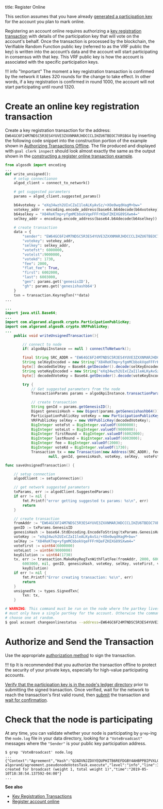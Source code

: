 title: Register Online

This section assumes that you have already [generated a participation key](generate_keys.md) for the account you plan to mark online. 

Registering an account online requires authorizing a [key registration transaction](/get-details/transactions/index.md#key-registration-transaction) with details of the participation key that will vote on the account's behalf. Once the transaction is processed by the blockchain, the Verifiable Random Function public key (referred to as the VRF public the key) is written into the account’s data and the account will start participating in consensus with that key. This VRF public key is how the account is associated with the specific participation keys.

!!! info "Important"
	The moment a key registration transaction is confirmed by the network it takes 320 rounds for the change to take effect. In other words, if a key registration is confirmed in round 1000, the account will not start participating until round 1320.

# Create an online key registration transaction

Create a key registration transaction for the address: `EW64GC6F24M7NDSC5R3ES4YUVE3ZXXNMARJHDCCCLIHZU6TBEOC7XRSBG4` by inserting the following code snippet into the construction portion of the example shown in [Authorizing Transactions Offline](/get-details/transactions/offline_transactions.md#unsigned-transaction-file-operations). The file produced and displayed with `goal clerk inspect` should look almost exactly the same as the output shown in the [constructing a register online transaction example](/get-details/transactions/index.md#register-account-online). 


```python tab="Python"
from algosdk import encoding
...
def write_unsigned():
	# setup connectionon
    algod_client = connect_to_network()

    # get suggested parameters
    params = algod_client.suggested_params()

    b64votekey = "eXq34wzh2UIxCZaI1leALKyAvSz/+XOe0wqdHagM+bw="
    votekey_addr = encoding.encode_address(base64.b64decode(b64votekey))
    b64selkey = "X84ReKTmp+yfgmMCbbokVqeFFFrKQeFZKEXG89SXwm4="
    selkey_addr = encoding.encode_address(base64.b64decode(b64selkey))

    # create transaction
    data = {
        "sender": "EW64GC6F24M7NDSC5R3ES4YUVE3ZXXNMARJHDCCCLIHZU6TBEOC7XRSBG4",
        "votekey": votekey_addr,
        "selkey": selkey_addr,
        "votefst": 6000000,
        "votelst":9000000,
        "votekd": 1730,
        "fee": 2000,
        "flat_fee": True,
        "first": 6002000,
        "last": 6003000,
        "gen": params.get('genesisID'),
        "gh": params.get('genesishashb64')
    }
    txn = transaction.KeyregTxn(**data)
...
```

```java tab="Java"
...
import java.util.Base64;
...
import com.algorand.algosdk.crypto.ParticipationPublicKey;
import com.algorand.algosdk.crypto.VRFPublicKey;
...
    public void writeUnsignedTransaction(){

        // connect to node
        if( algodApiInstance == null ) connectToNetwork();

        final String SRC_ADDR = "EW64GC6F24M7NDSC5R3ES4YUVE3ZXXNMARJHDCCCLIHZU6TBEOC7XRSBG4";
        String selKeyEncoded = new String("X84ReKTmp+yfgmMCbbokVqeFFFrKQeFZKEXG89SXwm4=");
        byte[] decodedSelKey = Base64.getDecoder().decode(selKeyEncoded);
        String voteKeyEncoded = new String("eXq34wzh2UIxCZaI1leALKyAvSz/+XOe0wqdHagM+bw=");
        byte[] decodedVoteKey = Base64.getDecoder().decode(voteKeyEncoded);

        try {
            // Get suggested parameters from the node
            TransactionParams params = algodApiInstance.transactionParams();

            // create transaction
            String genId = params.getGenesisID();
            Digest genesisHash = new Digest(params.getGenesishashb64());
            ParticipationPublicKey voteKey = new ParticipationPublicKey(decodedSelKey);
            VRFPublicKey selKey = new VRFPublicKey(decodedVoteKey);
            BigInteger voteFst = BigInteger.valueOf(6000000);
            BigInteger voteLst = BigInteger.valueOf(9000000);
            BigInteger firstRound = BigInteger.valueOf(6002000);
            BigInteger lastRound = BigInteger.valueOf(6003000);
            BigInteger fee = BigInteger.valueOf(2000);
            BigInteger voteKd = BigInteger.valueOf(1730);
            Transaction tx = new Transaction(new Address(SRC_ADDR), fee, firstRound, lastRound,
                    null, genId, genesisHash, voteKey, selKey,  voteFst, voteLst, voteKd);
```

```go tab="Go"
func saveUnsignedTransaction() {

	// setup connection
	algodClient := setupConnection()

	// get network suggested parameters
	txParams, err := algodClient.SuggestedParams()
	if err != nil {
		fmt.Printf("error getting suggested tx params: %s\n", err)
		return
	}

	// create transaction
	fromAddr := "EW64GC6F24M7NDSC5R3ES4YUVE3ZXXNMARJHDCCCLIHZU6TBEOC7XRSBG4"
	genID := txParams.GenesisID
	genesisHash := base64.StdEncoding.EncodeToString(txParams.GenesisHash)
	voteKey := "eXq34wzh2UIxCZaI1leALKyAvSz/+XOe0wqdHagM+bw="
	selKey := "X84ReKTmp+yfgmMCbbokVqeFFFrKQeFZKEXG89SXwm4="
	voteFirst := uint64(6000000)
	voteLast := uint64(9000000)
	keyDilution := uint64(1730)
	tx, err := transaction.MakeKeyRegTxnWithFlatFee(fromAddr, 2000, 6002000,
		6003000, nil, genID, genesisHash, voteKey, selKey, voteFirst, voteLast,
		keyDilution)
	if err != nil {
		fmt.Printf("Error creating transaction: %s\n", err)
		return
	}
	unsignedTx := types.SignedTxn{
		Txn: tx,
	}
```

```zsh tab="goal"
# WARNING: This command must be run on the node where the partkey lives and the node
# must only have a single partkey for the account. Otherwise the command will
# choose one at random.
$ goal account changeonlinestatus --address=EW64GC6F24M7NDSC5R3ES4YUVE3ZXXNMARJHDCCCLIHZU6TBEOC7XRSBG4 --fee=2000 --firstvalid=6002000 --lastvalid=6003000 --online=true --txfile=online.txn
```

# Authorize and Send the Transaction
Use the appropriate [authorization method](/docs/get-details/transactions/signatures.md) to sign the transaction. 

!!! tip
    It is recommended that you authorize the transaction offline to protect the security of your private keys, especially for high-value participating accounts. 

[Verify that the participation key is in the node's ledger directory](/run-a-node/participate/generate_keys.md#check-that-the-key-exists-in-the-nodes-ledger-directory) prior to submitting the signed transaction. Once verified, wait for the network to reach the transaction's first valid round, then [submit](/archive/build-apps/hello_world.md#submit-the-transaction) the transaction and [wait for confirmation](/archive/build-apps/hello_world.md#wait-for-confirmation). 

# Check that the node is participating

At any time, you can validate whether your node is participating by `grep`-ing the `node.log` file in your data directory, looking for a `"VoteBroadcast"` messages where the `"Sender"` is your public key participation address.

```
$ grep 'VoteBroadcast' node.log
...
{"Context":"Agreement","Hash":"QJADVNJZDXYEQUPHITB6REFDGBY4AHBPPBIPVXLOPOASZA4T3PIA","ObjectPeriod":0,"ObjectRound":896659,"ObjectStep":2,"Period":0,"Round":0,"Sender":"3IE2GDYYSI56U53AQ6UUWRGAIGG5D4RHWLMCXJOPWQJA2ABF2X2A","Step":0,"Type":"VoteBroadcast","Weight":1,"WeightTotal":1,"file":"pseudonode.go","function":"github.com/algorand/go-algorand/agreement.pseudonodeVotesTask.execute","level":"info","line":344,"msg":"vote created for broadcast (weight 1, total weight 1)","time":"2019-05-10T18:38:54.137592-04:00"}
...
```

**See also**

- [Key Registration Transactions](/get-details/transactions/index.md#key-registration-transaction)
- [Register account online](/get-details/transactions/index.md#register-account-online)
